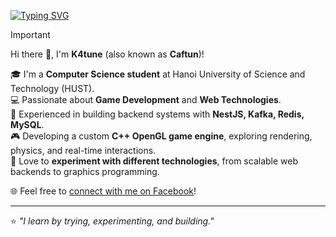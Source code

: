 [![Typing SVG](https://readme-typing-svg.demolab.com?font=IBM+Plex+Mono&weight=500&size=30&duration=6000&pause=1000&color=F7F7F7&width=435&lines=About+Me%3A)](https://git.io/typing-svg)

> [!IMPORTANT]
> Hi there 👋, I'm **K4tune** (also known as **Caftun**)!
>
> 🎓 I'm a **Computer Science student** at Hanoi University of Science and Technology (HUST).  
> 💻 Passionate about **Game Development** and **Web Technologies**.  
> 🚀 Experienced in building backend systems with **NestJS, Kafka, Redis, MySQL**.  
> 🎮 Developing a custom **C++ OpenGL game engine**, exploring rendering, physics, and real-time interactions.  
> 🧪 Love to **experiment with different technologies**, from scalable web backends to graphics programming.  
>
> 🌐 Feel free to [connect with me on Facebook](https://www.facebook.com/caftun.nd)!

---

⭐️ *"I learn by trying, experimenting, and building."*
